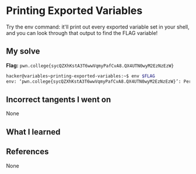 # Printing Exported Variables
Try the env command: it'll print out every exported variable set in your shell, and you can look through that output to find the FLAG variable!
## My solve
**Flag:** `pwn.college{sycQZXhKstA3T6wwVqmyPafCvA8.QX4UTN0wyM2EzNzEzW}`

```bash
hacker@variables~printing-exported-variables:~$ env $FLAG
env: ‘pwn.college{sycQZXhKstA3T6wwVqmyPafCvA8.QX4UTN0wyM2EzNzEzW}’: Permission denied
```
## Incorrect tangents I went on
None
## What I learned

## References 
None